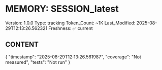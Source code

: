# MEMORY: SESSION_latest
Version: 1.0.0
Type: tracking
Token_Count: ~1K
Last_Modified: 2025-08-29T12:13:26.562321
Freshness: ✅ current

## CONTENT
{
  "timestamp": "2025-08-29T12:13:26.561987",
  "coverage": "Not measured",
  "tests": "Not run"
}
